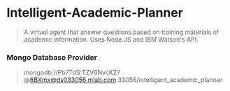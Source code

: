 # Intelligent-Academic-Planner

>A virtual agent that answer questions based on training materials of academic information. Uses Node.JS and IBM Watson's API.

### Mongo Database Provider
>mongodb://Pb7TdS:TZV6NvcK2?@6BXmx@ds033056.mlab.com:33056/intelligent_academic_planner

